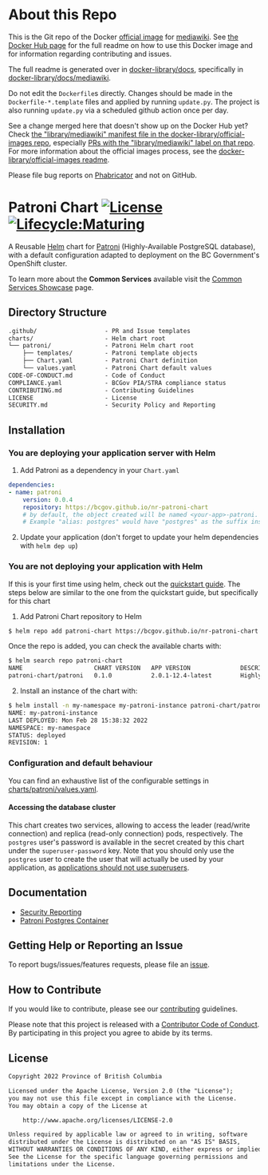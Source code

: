 # About this Repo

This is the Git repo of the Docker [official image](https://docs.docker.com/docker-hub/official_repos/) for [mediawiki](https://registry.hub.docker.com/_/mediawiki/). See [the Docker Hub page](https://registry.hub.docker.com/_/mediawiki/) for the full readme on how to use this Docker image and for information regarding contributing and issues.

The full readme is generated over in [docker-library/docs](https://github.com/docker-library/docs), specifically in [docker-library/docs/mediawiki](https://github.com/docker-library/docs/tree/master/mediawiki).

Do not edit the `Dockerfile`s directly. Changes should be made in the `Dockerfile-*.template` files and applied by running `update.py`.
The project is also running `update.py` via a scheduled github action once per day.

See a change merged here that doesn't show up on the Docker Hub yet? Check [the "library/mediawiki" manifest file in the docker-library/official-images repo](https://github.com/docker-library/official-images/blob/master/library/mediawiki), especially [PRs with the "library/mediawiki" label on that repo](https://github.com/docker-library/official-images/labels/library%2Fmediawiki). For more information about the official images process, see the [docker-library/official-images readme](https://github.com/docker-library/official-images/blob/master/README.md).

Please file bug reports on [Phabricator](https://phabricator.wikimedia.org/project/view/3094/) and not on GitHub.
<!-- THIS FILE IS GENERATED BY https://github.com/docker-library/docs/blob/master/generate-repo-stub-readme.sh -->

# Patroni Chart [![License](https://img.shields.io/badge/License-Apache%202.0-blue.svg)](LICENSE) [![Lifecycle:Maturing](https://img.shields.io/badge/Lifecycle-Maturing-007EC6)](https://github.com/bcgov/repomountie/blob/master/doc/lifecycle-badges.md)

A Reusable [Helm](https://helm.sh/) chart for [Patroni](https://patroni.readthedocs.io/) (Highly-Available PostgreSQL database), with a default configuration adapted to deployment on the BC Government's OpenShift cluster.

To learn more about the **Common Services** available visit the [Common Services Showcase](https://bcgov.github.io/common-service-showcase/) page.

## Directory Structure

```txt
.github/                   - PR and Issue templates
charts/                    - Helm chart root
└── patroni/               - Patroni Helm chart root
    ├── templates/         - Patroni template objects
    ├── Chart.yaml         - Patroni Chart definition
    └── values.yaml        - Patroni Chart default values
CODE-OF-CONDUCT.md         - Code of Conduct
COMPLIANCE.yaml            - BCGov PIA/STRA compliance status
CONTRIBUTING.md            - Contributing Guidelines
LICENSE                    - License
SECURITY.md                - Security Policy and Reporting
```

## Installation

### You are deploying your application server with Helm

1. Add Patroni as a dependency in your `Chart.yaml`

```yaml
dependencies:
- name: patroni
    version: 0.0.4
    repository: https://bcgov.github.io/nr-patroni-chart
    # by default, the object created will be named <your-app>-patroni. You can use an alias to override the -patroni suffix
    # Example "alias: postgres" would have "postgres" as the suffix instead.
```

2. Update your application (don't forget to update your helm dependencies with `helm dep up`)

### You are not deploying your application with Helm

If this is your first time using helm, check out the [quickstart guide](https://helm.sh/docs/intro/quickstart/). The steps below are similar to the one from the quickstart guide, but specifically for this chart

1. Add Patroni Chart repository to Helm

```sh
$ helm repo add patroni-chart https://bcgov.github.io/nr-patroni-chart
```

Once the repo is added, you can check the available charts with:

```sh
$ helm search repo patroni-chart
NAME                    CHART VERSION   APP VERSION              DESCRIPTION
patroni-chart/patroni   0.1.0           2.0.1-12.4-latest        Highly available elephant herd: HA PostgreSQL c...
```

2. Install an instance of the chart with:

```sh
$ helm install -n my-namespace my-patroni-instance patroni-chart/patroni
NAME: my-patroni-instance
LAST DEPLOYED: Mon Feb 28 15:38:32 2022
NAMESPACE: my-namespace
STATUS: deployed
REVISION: 1
```

### Configuration and default behaviour

You can find an exhaustive list of the configurable settings in [charts/patroni/values.yaml](charts/patroni/values.yaml).

#### Accessing the database cluster

This chart creates two services, allowing to access the leader (read/write connection) and replica (read-only connection) pods, respectively. The `postgres` user's password is available in the secret created by this chart under the `superuser-password` key. Note that you should only use the `postgres` user to create the user that will actually be used by your application, as [applications should not use superusers](https://patroni.readthedocs.io/en/latest/README.html#applications-should-not-use-superusers).

## Documentation

- [Security Reporting](SECURITY.md)
- [Patroni Postgres Container](https://github.com/bcgov/patroni-postgres-container)

## Getting Help or Reporting an Issue

To report bugs/issues/features requests, please file an [issue](https://github.com/BCDevOps/certbot/issues).

## How to Contribute

If you would like to contribute, please see our [contributing](CONTRIBUTING.md) guidelines.

Please note that this project is released with a [Contributor Code of Conduct](CODE-OF-CONDUCT.md). By participating in this project you agree to abide by its terms.

## License

```txt
Copyright 2022 Province of British Columbia

Licensed under the Apache License, Version 2.0 (the "License");
you may not use this file except in compliance with the License.
You may obtain a copy of the License at

    http://www.apache.org/licenses/LICENSE-2.0

Unless required by applicable law or agreed to in writing, software
distributed under the License is distributed on an "AS IS" BASIS,
WITHOUT WARRANTIES OR CONDITIONS OF ANY KIND, either express or implied.
See the License for the specific language governing permissions and
limitations under the License.
```
